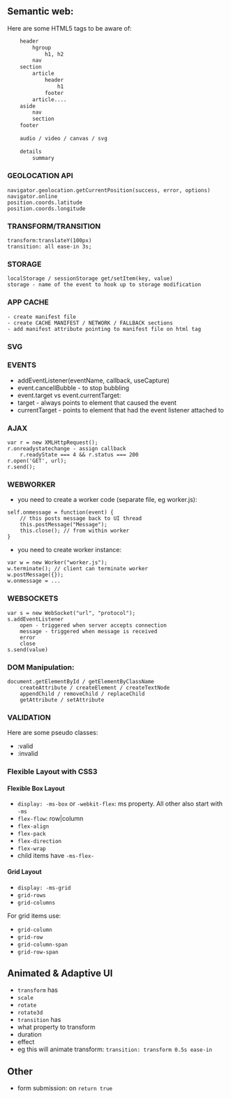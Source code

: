 ## Semantic web:

Here are some HTML5 tags to be aware of:

```html
	header
		hgroup
			h1, h2
		nav
	section
		article
			header
				h1
			footer
		article....
	aside
		nav
		section
	footer
	
	audio / video / canvas / svg
	
	details
		summary
```

### GEOLOCATION API

	navigator.geolocation.getCurrentPosition(success, error, options)
	navigator.online
	position.coords.latitude
	position.coords.longitude
		
### TRANSFORM/TRANSITION	

	transform:translateY(100px)
	transition: all ease-in 3s;

### STORAGE
	localStorage / sessionStorage get/setItem(key, value)
	storage - name of the event to hook up to storage modification
	
### APP CACHE
	- create manifest file
	- create CACHE MANIFEST / NETWORK / FALLBACK sections 
	- add manifest attribute pointing to manifest file on html tag

### SVG

### EVENTS

- addEventListener(eventName, callback, useCapture)
- event.cancellBubble - to stop bubbling
- event.target vs event.currentTarget:
 - target - always points to element that caused the event 
 - currentTarget - points to element that had the event listener attached to
	
### AJAX

	var r = new XMLHttpRequest();
	r.onreadystatechange - assign callback
		r.readyState === 4 && r.status === 200
	r.open('GET', url);
	r.send();

### WEBWORKER

- you need to create a worker code (separate file, eg worker.js):

```
self.onmessage = function(event) {
	// this posts message back to UI thread
	this.postMessage("Message"); 
	this.close(); // from within worker
}
```

- you need to create worker instance:

```
var w = new Worker("worker.js");
w.terminate(); // client can terminate worker
w.postMessage({});
w.onmessage = ...
```

### WEBSOCKETS

	var s = new WebSocket("url", "protocol");
	s.addEventListener
		open - triggered when server accepts connection
		message - triggered when message is received
		error
		close
	s.send(value)
	
### DOM Manipulation:
	document.getElementById / getElementByClassName
		createAttribute / createElement / createTextNode
		appendChild / removeChild / replaceChild
		getAttribute / setAttribute
		
### VALIDATION

Here are some pseudo classes:

- :valid
- :invalid

### Flexible Layout with CSS3

#### Flexible Box Layout

- ```display: -ms-box```	 or ```-webkit-flex```: ms property. All other also start with ```-ms```
 - ```flex-flow```: row|column
 - ```flex-align```
 - ```flex-pack```
 - ```flex-direction```
 - ```flex-wrap```
- child items have ```-ms-flex-```

#### Grid Layout

- ```display: -ms-grid```
 - ```grid-rows```
 - ```grid-columns```

For grid items use:

- ```grid-column```
- ```grid-row```
- ```grid-column-span```
- ```grid-row-span```

## Animated & Adaptive UI

- ```transform``` has
 - ```scale```
 - ```rotate```
 - ```rotate3d```
- ```transition``` has
 - what property to transform
 - duration
 - effect
 - eg this will animate transform: ```transition: transform 0.5s ease-in```

## Other

- form submission: on ```return true```